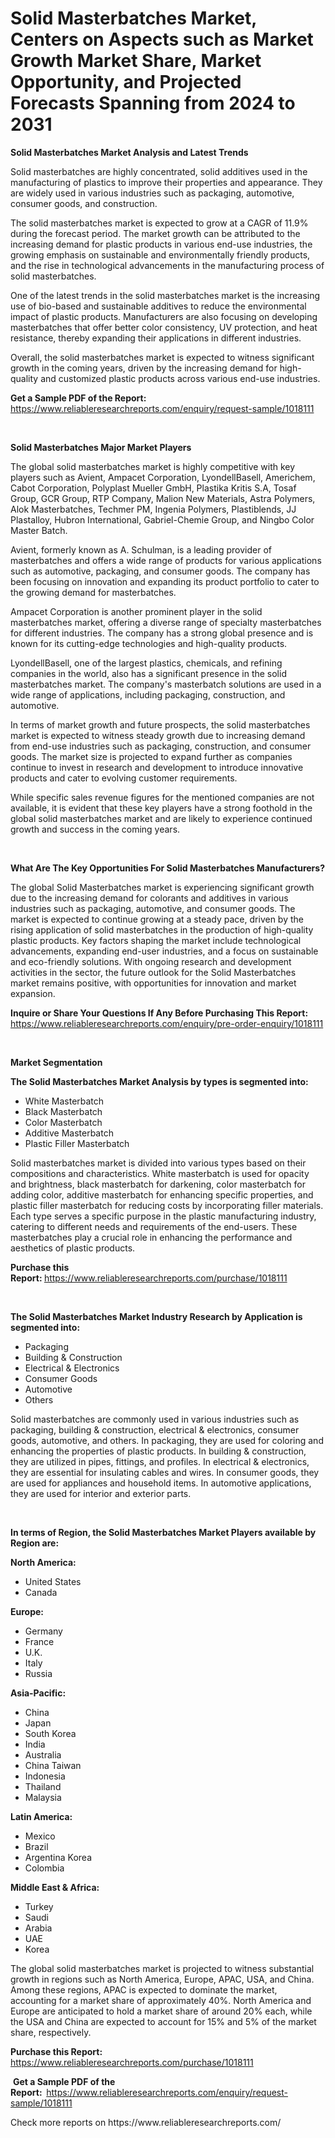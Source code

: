 <p><h1>Solid Masterbatches Market, Centers on Aspects such as Market Growth Market Share, Market Opportunity, and Projected Forecasts Spanning from 2024 to 2031</h1></p><p><strong>Solid Masterbatches Market Analysis and Latest Trends</strong></p>
<p><p>Solid masterbatches are highly concentrated, solid additives used in the manufacturing of plastics to improve their properties and appearance. They are widely used in various industries such as packaging, automotive, consumer goods, and construction.</p><p>The solid masterbatches market is expected to grow at a CAGR of 11.9% during the forecast period. The market growth can be attributed to the increasing demand for plastic products in various end-use industries, the growing emphasis on sustainable and environmentally friendly products, and the rise in technological advancements in the manufacturing process of solid masterbatches.</p><p>One of the latest trends in the solid masterbatches market is the increasing use of bio-based and sustainable additives to reduce the environmental impact of plastic products. Manufacturers are also focusing on developing masterbatches that offer better color consistency, UV protection, and heat resistance, thereby expanding their applications in different industries.</p><p>Overall, the solid masterbatches market is expected to witness significant growth in the coming years, driven by the increasing demand for high-quality and customized plastic products across various end-use industries.</p></p>
<p><strong>Get a Sample PDF of the Report:&nbsp;</strong> <a href="https://www.reliableresearchreports.com/enquiry/request-sample/1018111">https://www.reliableresearchreports.com/enquiry/request-sample/1018111</a></p>
<p>&nbsp;</p>
<p><strong>Solid Masterbatches Major Market Players</strong></p>
<p><p>The global solid masterbatches market is highly competitive with key players such as Avient, Ampacet Corporation, LyondellBasell, Americhem, Cabot Corporation, Polyplast Mueller GmbH, Plastika Kritis S.A, Tosaf Group, GCR Group, RTP Company, Malion New Materials, Astra Polymers, Alok Masterbatches, Techmer PM, Ingenia Polymers, Plastiblends, JJ Plastalloy, Hubron International, Gabriel-Chemie Group, and Ningbo Color Master Batch.</p><p>Avient, formerly known as A. Schulman, is a leading provider of masterbatches and offers a wide range of products for various applications such as automotive, packaging, and consumer goods. The company has been focusing on innovation and expanding its product portfolio to cater to the growing demand for masterbatches.</p><p>Ampacet Corporation is another prominent player in the solid masterbatches market, offering a diverse range of specialty masterbatches for different industries. The company has a strong global presence and is known for its cutting-edge technologies and high-quality products.</p><p>LyondellBasell, one of the largest plastics, chemicals, and refining companies in the world, also has a significant presence in the solid masterbatches market. The company's masterbatch solutions are used in a wide range of applications, including packaging, construction, and automotive.</p><p>In terms of market growth and future prospects, the solid masterbatches market is expected to witness steady growth due to increasing demand from end-use industries such as packaging, construction, and consumer goods. The market size is projected to expand further as companies continue to invest in research and development to introduce innovative products and cater to evolving customer requirements.</p><p>While specific sales revenue figures for the mentioned companies are not available, it is evident that these key players have a strong foothold in the global solid masterbatches market and are likely to experience continued growth and success in the coming years.</p></p>
<p>&nbsp;</p>
<p><strong>What Are The Key Opportunities For Solid Masterbatches Manufacturers?</strong></p>
<p><p>The global Solid Masterbatches market is experiencing significant growth due to the increasing demand for colorants and additives in various industries such as packaging, automotive, and consumer goods. The market is expected to continue growing at a steady pace, driven by the rising application of solid masterbatches in the production of high-quality plastic products. Key factors shaping the market include technological advancements, expanding end-user industries, and a focus on sustainable and eco-friendly solutions. With ongoing research and development activities in the sector, the future outlook for the Solid Masterbatches market remains positive, with opportunities for innovation and market expansion.</p></p>
<p><strong>Inquire or Share Your Questions If Any Before Purchasing This Report:</strong> <a href="https://www.reliableresearchreports.com/enquiry/pre-order-enquiry/1018111">https://www.reliableresearchreports.com/enquiry/pre-order-enquiry/1018111</a></p>
<p>&nbsp;</p>
<p><strong>Market Segmentation</strong></p>
<p><strong>The Solid Masterbatches Market Analysis by types is segmented into:</strong></p>
<p><ul><li>White Masterbatch</li><li>Black Masterbatch</li><li>Color Masterbatch</li><li>Additive Masterbatch</li><li>Plastic Filler Masterbatch</li></ul></p>
<p><p>Solid masterbatches market is divided into various types based on their compositions and characteristics. White masterbatch is used for opacity and brightness, black masterbatch for darkening, color masterbatch for adding color, additive masterbatch for enhancing specific properties, and plastic filler masterbatch for reducing costs by incorporating filler materials. Each type serves a specific purpose in the plastic manufacturing industry, catering to different needs and requirements of the end-users. These masterbatches play a crucial role in enhancing the performance and aesthetics of plastic products.</p></p>
<p><strong>Purchase this Report:&nbsp;</strong><a href="https://www.reliableresearchreports.com/purchase/1018111">https://www.reliableresearchreports.com/purchase/1018111</a></p>
<p>&nbsp;</p>
<p><strong>The Solid Masterbatches Market Industry Research by Application is segmented into:</strong></p>
<p><ul><li>Packaging</li><li>Building & Construction</li><li>Electrical & Electronics</li><li>Consumer Goods</li><li>Automotive</li><li>Others</li></ul></p>
<p><p>Solid masterbatches are commonly used in various industries such as packaging, building & construction, electrical & electronics, consumer goods, automotive, and others. In packaging, they are used for coloring and enhancing the properties of plastic products. In building & construction, they are utilized in pipes, fittings, and profiles. In electrical & electronics, they are essential for insulating cables and wires. In consumer goods, they are used for appliances and household items. In automotive applications, they are used for interior and exterior parts.</p></p>
<p>&nbsp;</p>
<p><strong>In terms of Region, the Solid Masterbatches Market Players available by Region are:</strong></p>
<p>
    <p> <strong> North America: </strong>
        <ul>
            <li>United States</li>
            <li>Canada</li>
        </ul>
        </p> 
    <p> <strong> Europe: </strong>
        <ul>
            <li>Germany</li>
            <li>France</li>
            <li>U.K.</li>
            <li>Italy</li>
            <li>Russia</li>
        </ul>
        </p> 
    <p> <strong> Asia-Pacific: </strong>
        <ul>
            <li>China</li>
            <li>Japan</li>
            <li>South Korea</li>
            <li>India</li>
            <li>Australia</li>
            <li>China Taiwan</li>
            <li>Indonesia</li>
            <li>Thailand</li>
            <li>Malaysia</li>
        </ul>
        </p> 
    <p> <strong> Latin America: </strong>
        <ul>
            <li>Mexico</li>
            <li>Brazil</li>
            <li>Argentina Korea</li>
            <li>Colombia</li>
        </ul>
        </p> 
    <p> <strong> Middle East & Africa: </strong>
        <ul>
            <li>Turkey</li>
            <li>Saudi</li>
            <li>Arabia</li>
            <li>UAE</li>
            <li>Korea</li>
        </ul>
    </p>
    </p>
<p><p>The global solid masterbatches market is projected to witness substantial growth in regions such as North America, Europe, APAC, USA, and China. Among these regions, APAC is expected to dominate the market, accounting for a market share of approximately 40%. North America and Europe are anticipated to hold a market share of around 20% each, while the USA and China are expected to account for 15% and 5% of the market share, respectively.</p></p>
<p><strong>Purchase this Report: </strong><a href="https://www.reliableresearchreports.com/purchase/1018111">https://www.reliableresearchreports.com/purchase/1018111</a></p>
<p>&nbsp;<strong>Get a Sample PDF of the Report:&nbsp;&nbsp;</strong><a href="https://www.reliableresearchreports.com/enquiry/request-sample/1018111">https://www.reliableresearchreports.com/enquiry/request-sample/1018111</a></p>
<p><strong></strong></p>
<p>Check more reports on https://www.reliableresearchreports.com/</p>